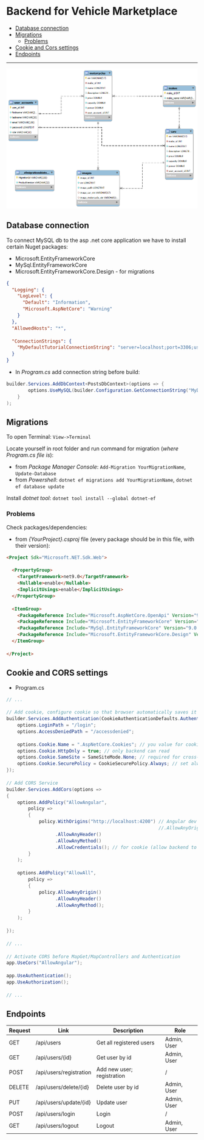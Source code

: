 # Backend for Vehicle Marketplace

- [Database connection](#database-connection)
- [Migrations](#migrations)
    - [Problems](#problems)
- [Cookie and Cors settings](#cookie-and-cors-settings)
- [Endpoints](#endpoints)

<hr/>

<img src= "./images/er.png"/>

## Database connection

To connect MySQL db to the asp .net core application we have to install certain Nuget packages:

- Microsoft.EntityFrameworkCore
- MySql.EntityFrameworkCore
- Microsoft.EntityFrameworkCore.Design - for migrations

```json
{
  "Logging": {
    "LogLevel": {
      "Default": "Information",
      "Microsoft.AspNetCore": "Warning"
    }
  },
  "AllowedHosts": "*",

  "ConnectionStrings": {
    "MyDefaultTutorialConnectionString": "server=localhost;port=3306;user=admin;password=admin;database=posts"
  }
}

```

- In _Program.cs_ add connection string before build:

```csharp
builder.Services.AddDbContext<PostsDbContext>(options => {
        options.UseMySQL(builder.Configuration.GetConnectionString("MyDefaultTutorialConnectionString"));
    }
);
```

## Migrations

To open Terminal: `View->Terminal`

Locate yourself in root folder and run command for migration (_where Program.cs file is_):

- from _Package Manager Console_: `Add-Migration YourMigrationName`, `Update-Database`
- from _Powershell_: `dotnet ef migrations add YourMigrationName`, `dotnet ef database update`

Install _dotnet tool_: `dotnet tool install --global dotnet-ef`

### Problems

Check packages/dependencies:

- from _{YourProject}.csproj_ file (every package should be in this file, with their version):

```html
<Project Sdk="Microsoft.NET.Sdk.Web">

  <PropertyGroup>
    <TargetFramework>net9.0</TargetFramework>
    <Nullable>enable</Nullable>
    <ImplicitUsings>enable</ImplicitUsings>
  </PropertyGroup>

  <ItemGroup>
    <PackageReference Include="Microsoft.AspNetCore.OpenApi" Version="9.0.7" />
    <PackageReference Include="Microsoft.EntityFrameworkCore" Version="9.0.7" />
    <PackageReference Include="MySql.EntityFrameworkCore" Version="9.0.6" />
    <PackageReference Include="Microsoft.EntityFrameworkCore.Design" Version="9.0.7" />
  </ItemGroup>

</Project>
```

## Cookie and CORS settings

- Program.cs

```csharp
// ...

// Add cookie, configure cookie so that browser automatically saves it
builder.Services.AddAuthentication(CookieAuthenticationDefaults.AuthenticationScheme).AddCookie(options => {
    options.LoginPath = "/login";
    options.AccessDeniedPath = "/accessdenied";

    options.Cookie.Name = ".AspNetCore.Cookies"; // you value for cookie name
    options.Cookie.HttpOnly = true; // only backend can read
    options.Cookie.SameSite = SameSiteMode.None; // required for cross-site
    options.Cookie.SecurePolicy = CookieSecurePolicy.Always; // set always on https
});

// Add CORS Service
builder.Services.AddCors(options =>
{
    options.AddPolicy("AllowAngular",
        policy =>
        {
            policy.WithOrigins("http://localhost:4200") // Angular dev server
                                                        //.AllowAnyOrigin()
                  .AllowAnyHeader()
                  .AllowAnyMethod()
                  .AllowCredentials(); // for cookie (allow backend to send cookie)
        }
    );

    options.AddPolicy("AllowAll",
        policy =>
        {
            policy.AllowAnyOrigin()
                  .AllowAnyHeader()
                  .AllowAnyMethod();
        }
    );

});

// ...

// Activate CORS before MapGet/MapControllers and Authentication
app.UseCors("AllowAngular");

app.UseAuthentication();
app.UseAuthorization();

// ... 
```

## Endpoints

|  Request   | Link                      | Description                     |Role        |
|------------|---------------------------|---------------------------------|------------|
| GET        | /api/users                | Get all registered users        |Admin, User |
| GET        | /api/users/{id}           | Get user by id                  |Admin, User |
| POST       | /api/users/registration   | Add new user; registration      |/           |
| DELETE     | /api/users/delete/{id}    | Delete user by id               |Admin, User |
| PUT        | /api/users/update/{id}    | Update user                     |Admin, User |
| POST       | /api/users/login          | Login                           |/           |
| GET        | /api/users/logout         | Logout                          |Admin, User |